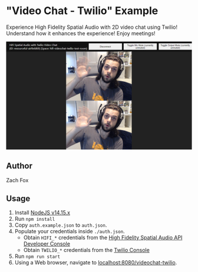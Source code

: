 # "Video Chat - Twilio" Example
Experience High Fidelity Spatial Audio with 2D video chat using Twilio! Understand how it enhances the experience! Enjoy meetings!

!["Video Chat - Twilio" Example Screenshot](./screenshot.png)

## Author
Zach Fox

## Usage
1. Install [NodeJS v14.15.x](https://nodejs.org/en/)
2. Run `npm install`
3. Copy `auth.example.json` to `auth.json`.
4. Populate your credentials inside `./auth.json`.
    - Obtain `HIFI_*` credentials from the [High Fidelity Spatial Audio API Developer Console](https://account.highfidelity.com/dev/account)
    - Obtain `TWILIO_*` credentials from the [Twilio Console](https://www.twilio.com/console)
5. Run `npm run start`
6. Using a Web browser, navigate to [localhost:8080/videochat-twilio](http://localhost:8080/videochat-twilio).